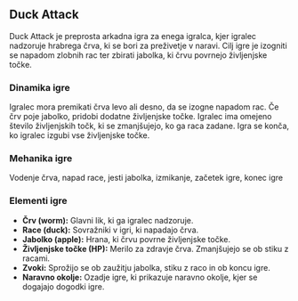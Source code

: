 ## Duck Attack

Duck Attack je preprosta arkadna igra za enega igralca, kjer igralec nadzoruje hrabrega črva, ki se bori za preživetje v naravi. Cilj igre je izogniti se napadom zlobnih rac ter zbirati jabolka, ki črvu povrnejo življenjske točke.

### Dinamika igre

Igralec mora premikati črva levo ali desno, da se izogne napadom rac. Če črv poje jabolko, pridobi dodatne življenjske točke. Igralec ima omejeno število življenjskih točk, ki se zmanjšujejo, ko ga raca zadane. Igra se konča, ko igralec izgubi vse življenjske točke.

### Mehanika igre

Vodenje črva, napad race, jesti jabolka, izmikanje, začetek igre, konec igre

### Elementi igre

- **Črv (worm):** Glavni lik, ki ga igralec nadzoruje.
- **Race (duck):** Sovražniki v igri, ki napadajo črva.
- **Jabolko (apple):** Hrana, ki črvu povrne življenjske točke.
- **Življenjske točke (HP):** Merilo za zdravje črva. Zmanjšujejo se ob stiku z racami.
- **Zvoki:** Sprožijo se ob zaužitju jabolka, stiku z raco in ob koncu igre.
- **Naravno okolje:** Ozadje igre, ki prikazuje naravno okolje, kjer se dogajajo dogodki igre.
